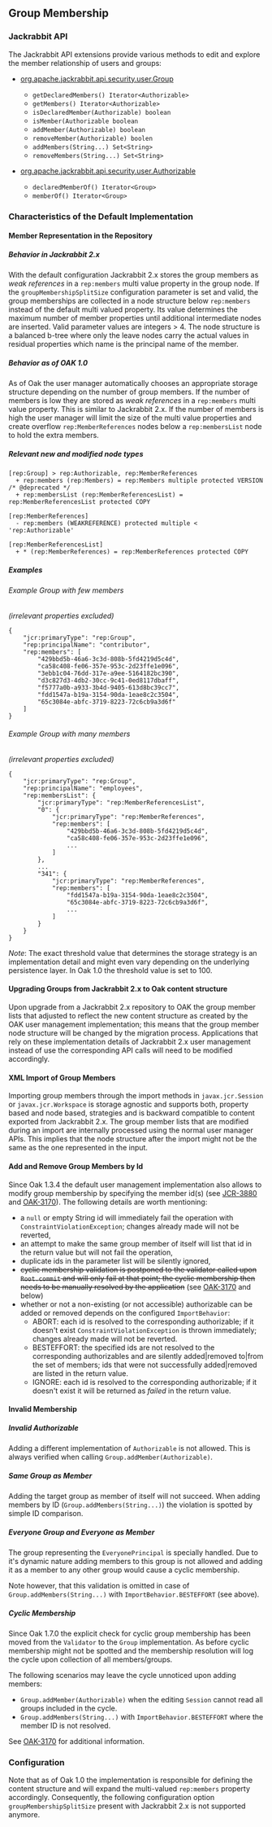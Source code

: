<!--
   Licensed to the Apache Software Foundation (ASF) under one or more
   contributor license agreements.  See the NOTICE file distributed with
   this work for additional information regarding copyright ownership.
   The ASF licenses this file to You under the Apache License, Version 2.0
   (the "License"); you may not use this file except in compliance with
   the License.  You may obtain a copy of the License at

       http://www.apache.org/licenses/LICENSE-2.0

   Unless required by applicable law or agreed to in writing, software
   distributed under the License is distributed on an "AS IS" BASIS,
   WITHOUT WARRANTIES OR CONDITIONS OF ANY KIND, either express or implied.
   See the License for the specific language governing permissions and
   limitations under the License.
  -->

Group Membership
--------------------------------------------------------------------------------

<a name="jcr_api"></a>
### Jackrabbit API

The Jackrabbit API extensions provide various methods to edit and explore the
member relationship of users and groups:

- [org.apache.jackrabbit.api.security.user.Group]
    - `getDeclaredMembers() Iterator<Authorizable>`
    - `getMembers() Iterator<Authorizable>`
    - `isDeclaredMember(Authorizable) boolean`
    - `isMember(Authorizable boolean`
    - `addMember(Authorizable) boolean`
    - `removeMember(Authorizable) boolen`
    - `addMembers(String...) Set<String>`
    - `removeMembers(String...) Set<String>`

- [org.apache.jackrabbit.api.security.user.Authorizable]
    - `declaredMemberOf() Iterator<Group>`
    - `memberOf() Iterator<Group>`

<a name="default_implementation"></a>
### Characteristics of the Default Implementation

#### Member Representation in the Repository

##### Behavior in Jackrabbit 2.x
With the default configuration Jackrabbit 2.x stores the group members as
_weak references_ in a `rep:members` multi value property in the group node.
If the `groupMembershipSplitSize` configuration parameter is set and valid,
the group memberships are collected in a node structure below `rep:members` instead
of the default multi valued property. Its value determines the maximum number of
member properties until additional intermediate nodes are inserted. Valid parameter
values are integers > 4. The node structure is a balanced b-tree where only the
leave nodes carry the actual values in residual properties which name is the
principal name of the member.

##### Behavior as of OAK 1.0
As of Oak the user manager automatically chooses an appropriate storage structure
depending on the number of group members. If the number of members is low they
are stored as _weak references_ in a `rep:members` multi value property. This is
similar to Jackrabbit 2.x. If the number of members is high the user manager
will limit the size of the multi value properties and create overflow
`rep:MemberReferences` nodes below a `rep:membersList` node to hold the extra members.

##### Relevant new and modified node types
    [rep:Group] > rep:Authorizable, rep:MemberReferences
      + rep:members (rep:Members) = rep:Members multiple protected VERSION /* @deprecated */
      + rep:membersList (rep:MemberReferencesList) = rep:MemberReferencesList protected COPY

    [rep:MemberReferences]
      - rep:members (WEAKREFERENCE) protected multiple < 'rep:Authorizable'

    [rep:MemberReferencesList]
      + * (rep:MemberReferences) = rep:MemberReferences protected COPY

##### Examples

###### Example Group with few members
*(irrelevant properties excluded)*

    {
        "jcr:primaryType": "rep:Group",
        "rep:principalName": "contributor",
        "rep:members": [
            "429bbd5b-46a6-3c3d-808b-5fd4219d5c4d",
            "ca58c408-fe06-357e-953c-2d23ffe1e096",
            "3ebb1c04-76dd-317e-a9ee-5164182bc390",
            "d3c827d3-4db2-30cc-9c41-0ed8117dbaff",
            "f5777a0b-a933-3b4d-9405-613d8bc39cc7",
            "fdd1547a-b19a-3154-90da-1eae8c2c3504",
            "65c3084e-abfc-3719-8223-72c6cb9a3d6f"
        ]
    }

###### Example Group with many members
*(irrelevant properties excluded)*

    {
        "jcr:primaryType": "rep:Group",
        "rep:principalName": "employees",
        "rep:membersList": {
            "jcr:primaryType": "rep:MemberReferencesList",
            "0": {
                "jcr:primaryType": "rep:MemberReferences",
                "rep:members": [
                    "429bbd5b-46a6-3c3d-808b-5fd4219d5c4d",
                    "ca58c408-fe06-357e-953c-2d23ffe1e096",
                    ...
                ]
            },
            ...
            "341": {
                "jcr:primaryType": "rep:MemberReferences",
                "rep:members": [
                    "fdd1547a-b19a-3154-90da-1eae8c2c3504",
                    "65c3084e-abfc-3719-8223-72c6cb9a3d6f",
                    ...
                ]
            }
        }
    }

*Note*: The exact threshold value that determines the storage strategy is an
implementation detail and might even vary depending on the underlying persistence layer.
In Oak 1.0 the threshold value is set to 100.

#### Upgrading Groups from Jackrabbit 2.x to Oak content structure

Upon upgrade from a Jackrabbit 2.x repository to OAK the group member lists that
adjusted to reflect the new content structure as created by the OAK user management
implementation; this means that the group member node structure will be changed
by the migration process. Applications that rely on these implementation
details of Jackrabbit 2.x user management instead of use the corresponding
API calls will need to be modified accordingly.

#### XML Import of Group Members

Importing group members through the import methods in `javax.jcr.Session` or
`javax.jcr.Workspace` is storage agnostic and supports both, property based and
node based, strategies and is backward compatible to content exported from
Jackrabbit 2.x. The group member lists that are modified during an import are
internally processed using the normal user manager APIs. This implies that the
node structure after the import might not be the same as the one represented in
the input.

#### Add and Remove Group Members by Id

Since Oak 1.3.4 the default user management implementation also allows to modify
group membership by specifying the member id(s) (see [JCR-3880] and [OAK-3170]).
The following details are worth mentioning:

- a `null` or empty String id will immediately fail the operation with `ConstraintViolationException`; changes already made will not be reverted,
- an attempt to make the same group member of itself will list that id in the return value but will not fail the operation,
- duplicate ids in the parameter list will be silently ignored,
- <s>cyclic membership validation is postponed to the validator called upon `Root.commit`
  and will only fail at that point; the cyclic membership then needs to be manually
  resolved by the application</s> (see [OAK-3170] and below)
- whether or not a non-existing (or not accessible) authorizable can be added or
  removed depends on the configured `ImportBehavior`:
    - ABORT: each id is resolved to the corresponding authorizable; if it doesn't
      exist `ConstraintViolationException` is thrown immediately; changes already
      made will not be reverted.
    - BESTEFFORT: the specified ids are not resolved to the corresponding
      authorizables and are silently added|removed to|from the set of members;
      ids that were not successfully added|removed are listed in the return value.
    - IGNORE: each id is resolved to the corresponding authorizable; if it doesn't
      exist it will be returned as _failed_ in the return value.

#### Invalid Membership

##### Invalid Authorizable

Adding a different implementation of `Authorizable` is not allowed. This is always 
verified when calling `Group.addMember(Authorizable)`.

##### Same Group as Member

Adding the target group as member of itself will not succeed. When adding 
members by ID (`Group.addMembers(String...)`) the violation is spotted by 
simple ID comparison.

##### Everyone Group and Everyone as Member

The group representing the `EveryonePrincipal` is specially handled. Due to 
it's dynamic nature adding members to this group is not allowed and adding it 
as a member to any other group would cause a cyclic membership.

Note however, that this validation is omitted in case of `Group.addMembers(String...)`
with `ImportBehavior.BESTEFFORT` (see above).

##### Cyclic Membership

Since Oak 1.7.0 the explicit check for cyclic group membership has been 
moved from the `Validator` to the `Group` implementation. As before cyclic 
membership might not be spotted and the membership resolution will log the 
cycle upon collection of all members/groups.

The following scenarios may leave the cycle unnoticed upon adding members:
- `Group.addMember(Authorizable)` when the editing `Session` cannot read all groups included in the cycle.
- `Group.addMembers(String...)` with `ImportBehavior.BESTEFFORT` where the member ID is not resolved.

See [OAK-3170] for additional information. 

<a name="configuration"></a>
### Configuration

Note that as of Oak 1.0 the implementation is responsible for defining the
content structure and will expand the multi-valued `rep:members` property accordingly.
Consequently, the following configuration option `groupMembershipSplitSize` present
with Jackrabbit 2.x is not supported anymore.

<!-- hidden references -->
[org.apache.jackrabbit.api.security.user.Group]: /oak/docs/apidocs/org/apache/jackrabbit/api/security/user/Group.html
[org.apache.jackrabbit.api.security.user.Authorizable]: /oak/docs/apidocs/org/apache/jackrabbit/api/security/user/Authorizable.html
[JCR-3880]: https://issues.apache.org/jira/browse/JCR-3880
[OAK-3170]: https://issues.apache.org/jira/browse/OAK-3170
